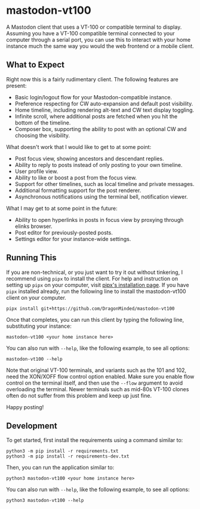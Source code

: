 # mastodon-vt100

A Mastodon client that uses a VT-100 or compatible terminal to display. Assuming you have a VT-100 compatible terminal connected to your computer through a serial port, you can use this to interact with your home instance much the same way you would the web frontend or a mobile client.

## What to Expect

Right now this is a fairly rudimentary client. The following features are present:

- Basic login/logout flow for your Mastodon-compatible instance.
- Preference respecting for CW auto-expansion and default post visibility.
- Home timeline, including rendering alt-text and CW text display toggling.
- Infinite scroll, where additional posts are fetched when you hit the bottom of the timeline.
- Composer box, supporting the ability to post with an optional CW and choosing the visibility.

What doesn't work that I would like to get to at some point:

- Post focus view, showing ancestors and descendant replies.
- Ability to reply to posts instead of only posting to your own timeline.
- User profile view.
- Ability to like or boost a post from the focus view.
- Support for other timelines, such as local timeline and private messages.
- Additional formatting support for the post renderer.
- Asynchronous notifications using the terminal bell, notification viewer.

What I may get to at some point in the future:

- Ability to open hyperlinks in posts in focus view by proxying through elinks browser.
- Post editor for previously-posted posts.
- Settings editor for your instance-wide settings.

## Running This

If you are non-technical, or you just want to try it out without tinkering, I recommend using `pipx` to install the client. For help and instruction on setting up `pipx` on your computer, visit [pipx's installation page](https://pipx.pypa.io/stable/installation/). If you have `pipx` installed already, run the following line to install the mastodon-vt100 client on your computer.

```
pipx install git+https://github.com/DragonMinded/mastodon-vt100
```

Once that completes, you can run this client by typing the following line, substituting your instance:

```
mastodon-vt100 <your home instance here>
```

You can also run with `--help`, like the following example, to see all options:

```
mastodon-vt100 --help
```

Note that original VT-100 terminals, and variants such as the 101 and 102, need the XON/XOFF flow control option enabled. Make sure you enable flow control on the terminal itself, and then use the `--flow` argument to avoid overloading the terminal. Newer terminals such as mid-80s VT-100 clones often do not suffer from this problem and keep up just fine.

Happy posting!

## Development

To get started, first install the requirements using a command similar to:

```
python3 -m pip install -r requirements.txt
python3 -m pip install -r requirements-dev.txt
```

Then, you can run the application similar to:

```
python3 mastodon-vt100 <your home instance here>
```

You can also run with `--help`, like the following example, to see all options:

```
python3 mastodon-vt100 --help
```
